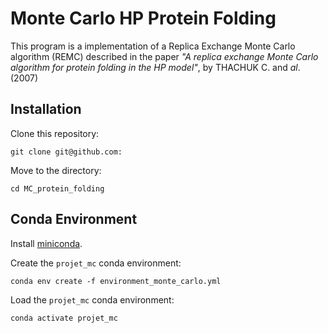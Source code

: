 # Monte Carlo HP Protein Folding
This program is a implementation of a Replica Exchange Monte Carlo algorithm (REMC) described in the paper _"A replica exchange Monte Carlo algorithm for protein folding in the HP model"_, by THACHUK C. and _al_. (2007)
## Installation

Clone this repository:

```
git clone git@github.com:
```
Move to the directory:

```
cd MC_protein_folding
```
## Conda Environment
Install [miniconda](https://docs.conda.io/en/latest/miniconda.html).

Create the `projet_mc` conda environment:

```
conda env create -f environment_monte_carlo.yml
```

Load the `projet_mc` conda environment:

```
conda activate projet_mc
```
